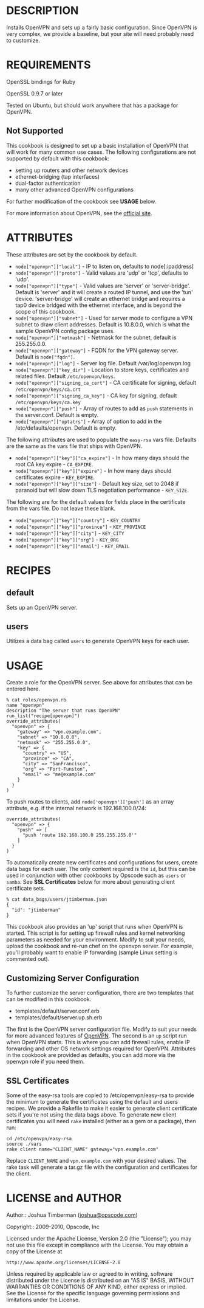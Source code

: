 DESCRIPTION
====

Installs OpenVPN and sets up a fairly basic configuration. Since OpenVPN is very complex, we provide a baseline, but your site will need probably need to customize.

REQUIREMENTS
====

OpenSSL bindings for Ruby

OpenSSL 0.9.7 or later

Tested on Ubuntu, but should work anywhere that has a package for OpenVPN.

Not Supported
----

This cookbook is designed to set up a basic installation of OpenVPN that will work for many common use cases. The following configurations are not supported by default with this cookbook:

* setting up routers and other network devices
* ethernet-bridging (tap interfaces)
* dual-factor authentication
* many other advanced OpenVPN configurations

For further modification of the cookbook see __USAGE__ below.

For more information about OpenVPN, see the [official site](http://openvpn.net/).

ATTRIBUTES
====

These attributes are set by the cookbook by default.

* `node["openvpn"]["local"]` - IP to listen on, defaults to node[:ipaddress]
* `node["openvpn"]["proto"]` - Valid values are 'udp' or 'tcp', defaults to 'udp'.
* `node["openvpn"]["type"]` - Valid values are 'server' or 'server-bridge'. Default is 'server' and it will create a routed IP tunnel, and use the 'tun' device. 'server-bridge' will create an ethernet bridge and requires a tap0 device bridged with the ethernet interface, and is beyond the scope of this cookbook.
* `node["openvpn"]["subnet"]` - Used for server mode to configure a VPN subnet to draw client addresses. Default is 10.8.0.0, which is what the sample OpenVPN config package uses.
* `node["openvpn"]["netmask"]` - Netmask for the subnet, default is 255.255.0.0.
* `node["openvpn"]["gateway"]` - FQDN for the VPN gateway server. Default is `node["fqdn"]`.
* `node["openvpn"]["log"]` - Server log file. Default /var/log/openvpn.log
* `node["openvpn"]["key_dir"]` - Location to store keys, certificates and related files. Default `/etc/openvpn/keys`.
* `node["openvpn"]["signing_ca_cert"]` - CA certificate for signing, default `/etc/openvpn/keys/ca.crt`
* `node["openvpn"]["signing_ca_key"]` - CA key for signing, default `/etc/openvpn/keys/ca.key`
* `node["openvpn"]["push"]` - Array of routes to add as `push` statements in the server.conf. Default is empty.
* `node["openvpn"]["optatrs"]` - Array of option to add in the /etc/defaults/openvpn. Default is empty.

The following attributes are used to populate the `easy-rsa` vars file. Defaults are the same as the vars file that ships with OpenVPN.

* `node["openvpn"]["key"]["ca_expire"]` - In how many days should the root CA key expire - `CA_EXPIRE`.
* `node["openvpn"]["key"]["expire"]` - In how many days should certificates expire - `KEY_EXPIRE`.
* `node["openvpn"]["key"]["size"]` - Default key size, set to 2048 if paranoid but will slow down TLS negotiation performance - `KEY_SIZE`.

The following are for the default values for fields place in the certificate from the vars file. Do not leave these blank.

* `node["openvpn"]["key"]["country"]` - `KEY_COUNTRY`
* `node["openvpn"]["key"]["province"]` - `KEY_PROVINCE`
* `node["openvpn"]["key"]["city"]` - `KEY_CITY`
* `node["openvpn"]["key"]["org"]` - `KEY_ORG`
* `node["openvpn"]["key"]["email"]` - `KEY_EMAIL`

RECIPES
====

default
----

Sets up an OpenVPN server.

users
----

Utilizes a data bag called `users` to generate OpenVPN keys for each user.

USAGE
====


Create a role for the OpenVPN server. See above for attributes that can be entered here.

    % cat roles/openvpn.rb
    name "openvpn"
    description "The server that runs OpenVPN"
    run_list("recipe[openvpn]")
    override_attributes(
      "openvpn" => {
        "gateway" => "vpn.example.com",
        "subnet" => "10.8.0.0",
        "netmask" => "255.255.0.0",
        "key" => {
          "country" => "US",
          "province" => "CA",
          "city" => "SanFrancisco",
          "org" => "Fort-Funston",
          "email" => "me@example.com"
        }
      }
    )

To push routes to clients, add `node['openvpn']['push']` as an array attribute, e.g. if the internal network is 192.168.100.0/24:

    override_attributes(
      "openvpn" => {
        "push" => [
          "push 'route 192.168.100.0 255.255.255.0'"
        ]
      }
    )

To automatically create new certificates and configurations for users, create data bags for each user. The only content required is the `id`, but this can be used in conjunction with other cookbooks by Opscode such as `users` or `samba`. See __SSL Certificates__ below for more about generating client certificate sets.

    % cat data_bags/users/jtimberman.json
    {
      "id": "jtimberman"
    }

This cookbook also provides an 'up' script that runs when OpenVPN is started. This script is for setting up firewall rules and kernel networking parameters as needed for your environment. Modify to suit your needs, upload the cookbook and re-run chef on the openvpn server. For example, you'll probably want to enable IP forwarding (sample Linux setting is commented out).

Customizing Server Configuration
----

To further customize the server configuration, there are two templates that can be modified in this cookbook.

* templates/default/server.conf.erb
* templates/default/server.up.sh.erb

The first is the OpenVPN server configuration file. Modify to suit your needs for more advanced features of [OpenVPN](http://openvpn.net). The second is an `up` script run when OpenVPN starts. This is where you can add firewall rules, enable IP forwarding and other OS network settings required for OpenVPN. Attributes in the cookbook are provided as defaults, you can add more via the openvpn role if you need them.

SSL Certificates
----

Some of the easy-rsa tools are copied to /etc/openvpn/easy-rsa to provide the minimum to generate the certificates using the default and users recipes. We provide a Rakefile to make it easier to generate client certificate sets if you're not using the data bags above. To generate new client certificates you will need `rake` installed (either as a gem or a package), then run:

    cd /etc/openvpn/easy-rsa
    source ./vars
    rake client name="CLIENT_NAME" gateway="vpn.example.com"

Replace `CLIENT_NAME` and `vpn.example.com` with your desired values. The rake task will generate a tar.gz file with the configuration and certificates for the client.

LICENSE and AUTHOR
====

Author:: Joshua Timberman (<joshua@opscode.com>)

Copyright:: 2009-2010, Opscode, Inc

Licensed under the Apache License, Version 2.0 (the "License");
you may not use this file except in compliance with the License.
You may obtain a copy of the License at

    http://www.apache.org/licenses/LICENSE-2.0

Unless required by applicable law or agreed to in writing, software
distributed under the License is distributed on an "AS IS" BASIS,
WITHOUT WARRANTIES OR CONDITIONS OF ANY KIND, either express or implied.
See the License for the specific language governing permissions and
limitations under the License.
